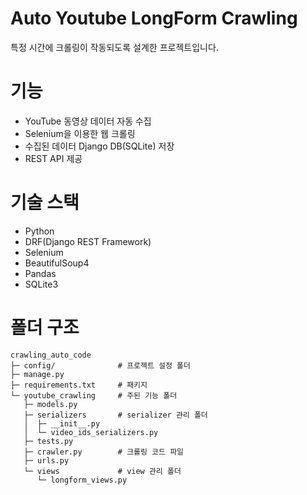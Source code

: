 # Auto Youtube LongForm Crawling
특정 시간에 크롤링이 작동되도록 설계한 프로젝트입니다.

# 기능
- YouTube 동영상 데이터 자동 수집
- Selenium을 이용한 웹 크롤링
- 수집된 데이터 Django DB(SQLite) 저장
- REST API 제공

# 기술 스택
- Python
- DRF(Django REST Framework)
- Selenium
- BeautifulSoup4
- Pandas
- SQLite3

# 폴더 구조
```
crawling_auto_code
├─ config/              # 프로젝트 설정 폴더
├─ manage.py
├─ requirements.txt     # 패키지
└─ youtube_crawling     # 주된 기능 폴더
   ├─ models.py
   ├─ serializers       # serializer 관리 폴더
   │  ├─ __init__.py
   │  └─ video_ids_serializers.py
   ├─ tests.py
   ├─ crawler.py        # 크롤링 코드 파일
   ├─ urls.py
   └─ views             # view 관리 폴더
      └─ longform_views.py
```
